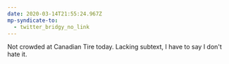 ```yaml
---
date: 2020-03-14T21:55:24.967Z
mp-syndicate-to:
  - twitter_bridgy_no_link
---
```


Not crowded at Canadian Tire today. Lacking subtext, I have to say I don't hate it.
